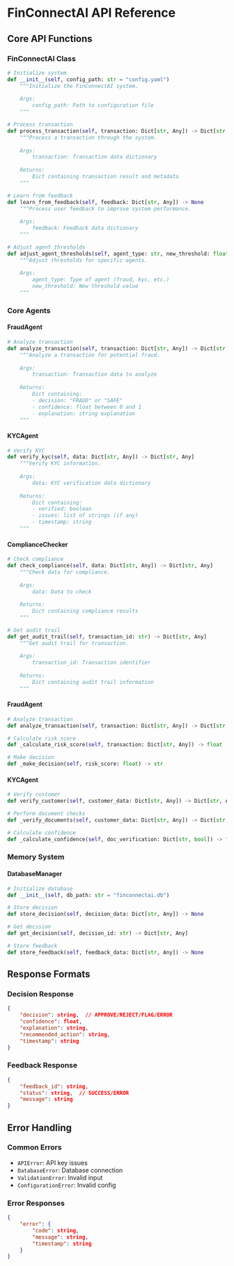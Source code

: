 # FinConnectAI API Reference

## Core API Functions

### FinConnectAI Class
```python
# Initialize system
def __init__(self, config_path: str = "config.yaml")
    """Initialize the FinConnectAI system.
    
    Args:
        config_path: Path to configuration file
    """

# Process transaction
def process_transaction(self, transaction: Dict[str, Any]) -> Dict[str, Any]
    """Process a transaction through the system.
    
    Args:
        transaction: Transaction data dictionary
        
    Returns:
        Dict containing transaction result and metadata
    """

# Learn from feedback
def learn_from_feedback(self, feedback: Dict[str, Any]) -> None
    """Process user feedback to improve system performance.
    
    Args:
        feedback: Feedback data dictionary
    """

# Adjust agent thresholds
def adjust_agent_thresholds(self, agent_type: str, new_threshold: float) -> None
    """Adjust thresholds for specific agents.
    
    Args:
        agent_type: Type of agent (fraud, kyc, etc.)
        new_threshold: New threshold value
    """
```

### Core Agents

#### FraudAgent
```python
# Analyze transaction
def analyze_transaction(self, transaction: Dict[str, Any]) -> Dict[str, Any]
    """Analyze a transaction for potential fraud.
    
    Args:
        transaction: Transaction data to analyze
        
    Returns:
        Dict containing:
        - decision: "FRAUD" or "SAFE"
        - confidence: float between 0 and 1
        - explanation: string explanation
    """
```

#### KYCAgent
```python
# Verify KYC
def verify_kyc(self, data: Dict[str, Any]) -> Dict[str, Any]
    """Verify KYC information.
    
    Args:
        data: KYC verification data dictionary
        
    Returns:
        Dict containing:
        - verified: boolean
        - issues: list of strings (if any)
        - timestamp: string
    """
```

#### ComplianceChecker
```python
# Check compliance
def check_compliance(self, data: Dict[str, Any]) -> Dict[str, Any]
    """Check data for compliance.
    
    Args:
        data: Data to check
        
    Returns:
        Dict containing compliance results
    """

# Get audit trail
def get_audit_trail(self, transaction_id: str) -> Dict[str, Any]
    """Get audit trail for transaction.
    
    Args:
        transaction_id: Transaction identifier
        
    Returns:
        Dict containing audit trail information
    """
```

#### FraudAgent
```python
# Analyze transaction
def analyze_transaction(self, transaction: Dict[str, Any]) -> Dict[str, Any]

# Calculate risk score
def _calculate_risk_score(self, transaction: Dict[str, Any]) -> float

# Make decision
def _make_decision(self, risk_score: float) -> str
```

#### KYCAgent
```python
# Verify customer
def verify_customer(self, customer_data: Dict[str, Any]) -> Dict[str, Any]

# Perform document checks
def _verify_documents(self, customer_data: Dict[str, Any]) -> Dict[str, bool]

# Calculate confidence
def _calculate_confidence(self, doc_verification: Dict[str, bool]) -> float
```

### Memory System

#### DatabaseManager
```python
# Initialize database
def __init__(self, db_path: str = "finconnectai.db")

# Store decision
def store_decision(self, decision_data: Dict[str, Any]) -> None

# Get decision
def get_decision(self, decision_id: str) -> Dict[str, Any]

# Store feedback
def store_feedback(self, feedback_data: Dict[str, Any]) -> None
```

## Response Formats

### Decision Response
```json
{
    "decision": string,  // APPROVE/REJECT/FLAG/ERROR
    "confidence": float,
    "explanation": string,
    "recommended_action": string,
    "timestamp": string
}
```

### Feedback Response
```json
{
    "feedback_id": string,
    "status": string,  // SUCCESS/ERROR
    "message": string
}
```

## Error Handling

### Common Errors
- `APIError`: API key issues
- `DatabaseError`: Database connection
- `ValidationError`: Invalid input
- `ConfigurationError`: Invalid config

### Error Responses
```json
{
    "error": {
        "code": string,
        "message": string,
        "timestamp": string
    }
}
```
